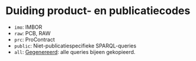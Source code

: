 # Duiding product- en publicatiecodes

- `imo`: IMBOR
- `raw`: PCB, RAW
- `prc`: ProContract
- `public`: Niet-publicatiespecifieke SPARQL-queries
- `all`: [Gegenereerd][yaml]: alle queries bijeen gekopieerd.

[yaml]: ../.github/workflows/copy-to-all.yaml
